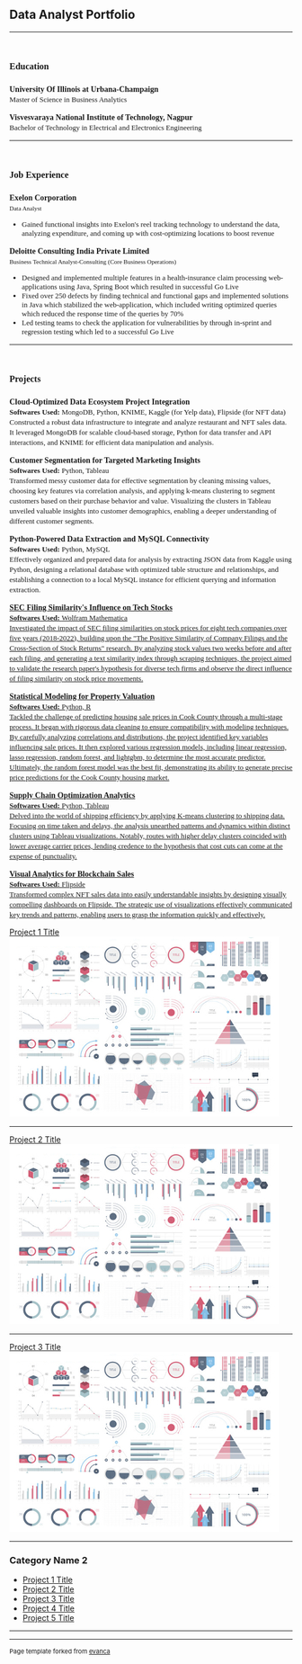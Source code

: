 ## Data Analyst Portfolio

---

<h1> <span style="font-family: Times New Roman; font-size: 16px;">Education</span></h1>

<p>
  <span style="font-family: Times New Roman; font-size: 14px;"><b>University Of Illinois at Urbana-Champaign</b></span>
  <br>
  <span style="font-family: Times New Roman; font-size: 13px;">Master of Science in Business Analytics</span>
</p>

<p>
  <span style="font-family: Times New Roman; font-size: 14px;"><b>Visvesvaraya National Institute of Technology, Nagpur</b></span>
  <br>
  <span style="font-family: Times New Roman; font-size: 13px;">Bachelor of Technology in Electrical and Electronics Engineering</span>
</p>

---

<h1> <span style="font-family: Times New Roman; font-size: 16px;">Job Experience</span></h1>

<p>
  <span style="font-family: Times New Roman; font-size: 14px;"><b>Exelon Corporation</b></span>
  <br>
  <span style="font-family: Times New Roman; font-size: 11px;">Data Analyst</span>
  <br>
  <ul style="font-family: Times New Roman; font-size: 13px;">
  <li>Gained functional insights into Exelon's reel tracking technology to understand the data, analyzing expenditure, and coming up with cost-optimizing locations to boost revenue</li>
  </ul>
</p>

<p>
  <span style="font-family: Times New Roman; font-size: 14px;"><b>Deloitte Consulting India Private Limited</b></span>
  <br>
  <span style="font-family: Times New Roman; font-size: 11px;">Business Technical Analyst-Consulting (Core Business Operations)</span>
  <br>
  <ul style="font-family: Times New Roman; font-size: 13px;">
  <li>Designed and implemented multiple features in a health-insurance claim processing web-applications using Java, Spring Boot which resulted in successful Go Live </li>
  <li>Fixed over 250 defects by finding technical and functional gaps and implemented solutions in Java which stabilized the web-application, which included writing optimized queries which reduced the response time of the queries  by 70% </li>
  <li>Led testing teams to check the application for vulnerabilities by through in-sprint and regression testing which led to a successful Go Live </li>
  </ul>
</p>

---

<h1> <span style="font-family: Times New Roman; font-size: 16px;">Projects</span></h1>

<p>
  <span style="font-family: Times New Roman; font-size: 14px;"><b>Cloud-Optimized Data Ecosystem Project Integration </b></span>
  <br>
   <span style="font-family: Times New Roman; font-size: 13px;"><b>Softwares Used: </b> MongoDB, Python, KNIME, Kaggle (for Yelp data), Flipside (for NFT data)</span>
  <br>
  <span style="font-family: Times New Roman; font-size: 13px;"> Constructed a robust data infrastructure to integrate and analyze restaurant and NFT sales data. It leveraged MongoDB for scalable cloud-based storage, Python for data transfer and API interactions, and KNIME for efficient data manipulation and analysis. </span>
</p>

<p>
  <span style="font-family: Times New Roman; font-size: 14px;"><b>Customer Segmentation for Targeted Marketing Insights</b></span>
  <br>
   <span style="font-family: Times New Roman; font-size: 13px;"><b>Softwares Used: </b> Python, Tableau</span>
  <br>
  <span style="font-family: Times New Roman; font-size: 13px;">Transformed messy customer data for effective segmentation by cleaning missing values, choosing key features via correlation analysis, and applying k-means clustering to segment customers based on their purchase behavior and value. Visualizing the clusters in Tableau unveiled valuable insights into customer demographics, enabling a deeper understanding of different customer segments.</span>
</p>

<p>
  <span style="font-family: Times New Roman; font-size: 14px;"><b>Python-Powered Data Extraction and MySQL Connectivity </b></span>
  <br>
   <span style="font-family: Times New Roman; font-size: 13px;"><b>Softwares Used: </b> Python, MySQL</span>
  <br>
  <span style="font-family: Times New Roman; font-size: 13px;">Effectively organized and prepared data for analysis by extracting JSON data from Kaggle using Python, designing a relational database with optimized table structure and relationships, and establishing a connection to a local MySQL instance for efficient querying and information extraction.</span>
</p>

<p>
  <span style="font-family: Times New Roman; font-size: 14px;"> <a href="https://github.com/NikhilReddySatti/SEC-Filing-Stock-Impact-Visualization "> <b>SEC Filing Similarity's Influence on Tech Stocks</b></span>
  <br>
   <span style="font-family: Times New Roman; font-size: 13px;"><b>Softwares Used: </b> Wolfram Mathematica</span>
  <br>
  <span style="font-family: Times New Roman; font-size: 13px;">Investigated the impact of SEC filing similarities on stock prices for eight tech companies over five years (2018-2022), building upon the "The Positive Similarity of Company Filings and the Cross-Section of Stock Returns" research. By analyzing stock values two weeks before and after each filing, and generating a text similarity index through scraping techniques, the project aimed to validate the research paper's hypothesis for diverse tech firms and observe the direct influence of filing similarity on stock price movements.</span>
</p>

<p>
  <span style="font-family: Times New Roman; font-size: 14px;"><b>Statistical Modeling for Property Valuation</b></span>
  <br>
   <span style="font-family: Times New Roman; font-size: 13px;"><b>Softwares Used: </b> Python, R</span>
  <br>
  <span style="font-family: Times New Roman; font-size: 13px;">Tackled the challenge of predicting housing sale prices in Cook County through a multi-stage process. It began with rigorous data cleaning to ensure compatibility with modeling techniques. By carefully analyzing correlations and distributions, the project identified key variables influencing sale prices. It then explored various regression models, including linear regression, lasso regression, random forest, and lightgbm, to determine the most accurate predictor. Ultimately, the random forest model was the best fit, demonstrating its ability to generate precise price predictions for the Cook County housing market.</span>
</p>

<p>
  <span style="font-family: Times New Roman; font-size: 14px;"><b>Supply Chain Optimization Analytics</b></span>
  <br>
   <span style="font-family: Times New Roman; font-size: 13px;"><b>Softwares Used: </b> Python, Tableau</span>
  <br>
  <span style="font-family: Times New Roman; font-size: 13px;">Delved into the world of shipping efficiency by applying K-means clustering to shipping data. Focusing on time taken and delays, the analysis unearthed patterns and dynamics within distinct clusters using Tableau visualizations. Notably, routes with higher delay clusters coincided with lower average carrier prices, lending credence to the hypothesis that cost cuts can come at the expense of punctuality.</span>
</p>

<p>
  <span style="font-family: Times New Roman; font-size: 14px;"><b>Visual Analytics for Blockchain Sales</b></span>
  <br>
   <span style="font-family: Times New Roman; font-size: 13px;"><b>Softwares Used: </b>Flipside</span>
  <br>
  <span style="font-family: Times New Roman; font-size: 13px;">Transformed complex NFT sales data into easily understandable insights by designing visually compelling dashboards on Flipside. The strategic use of visualizations effectively communicated key trends and patterns, enabling users to grasp the information quickly and effectively.</span>
</p>



[Project 1 Title](/sample_page)
<img src="dummy_thumbnail.jpg?raw=true"/>

---
[Project 2 Title](/sample_presentation.pdf)
<img src="dummy_thumbnail.jpg?raw=true"/>

---
[Project 3 Title](https://www.linkedin.com/in/nikhilreddysatti/)
<img src="dummy_thumbnail.jpg?raw=true"/>

---

### Category Name 2

- [Project 1 Title](http://example.com/)
- [Project 2 Title](http://example.com/)
- [Project 3 Title](https://www.linkedin.com/in/nikhilreddysatti/)
- [Project 4 Title](http://example.com/)
- [Project 5 Title](http://example.com/)

---


---
<p style="font-size:11px">Page template forked from <a href="https://github.com/evanca/quick-portfolio">evanca</a></p>
<!-- Remove above link if you don't want to attibute -->
